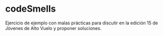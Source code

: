 # codeSmells
Ejercicio de ejemplo con malas prácticas para discutir en la edición 15 de Jóvenes de Alto Vuelo y proponer soluciones.
